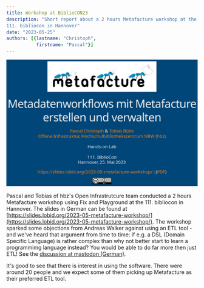 ```yaml
---
title: Workshop at BiblioCON23
description: "Short report about a 2 hours Metafacture workshop at the
111. bibliocon in Hannover"
date: "2023-05-25"
authors: [{lastname: "Christoph",
           firstname: "Pascal"}]
---
```


![Screenshot of the first presentation slide](./first-slide.png)

Pascal and Tobias of hbz's Open Infrastrutcure team conducted a 2 hours Metafacture workshop using Fix and Playground at the 111. bibliocon in Hannover. The slides in German can be found at [https://slides.lobid.org/2023-05-metafacture-workshop/](https://slides.lobid.org/2023-05-metafacture-workshop/).
The workshop sparked some objections from Andreas Walker against using an ETL tool - and  we've heard that argument from time to time: if e.g. a DSL
(Domain Specific Language) is rather complex than why not better start to learn a
programmimg language instead? You would be able to do far more then just ETL! See the [discussion at mastodon
(German)](https://slides.lobid.org/2023-05-metafacture-workshop/).

It's good to see that there is interest in using
the software.
There were around 20 people and we expect some of them picking up Metafacture
as their preferred ETL tool.
